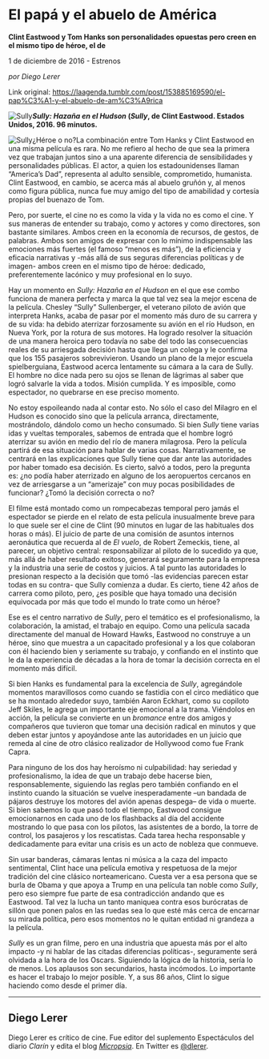 # El papá y el abuelo de América

**Clint Eastwood y Tom Hanks son personalidades opuestas pero creen en el mismo tipo de héroe, el de**

1 de diciembre de 2016 - Estrenos

_por Diego Lerer_

Link original: https://laagenda.tumblr.com/post/153885169590/el-pap%C3%A1-y-el-abuelo-de-am%C3%A9rica

![Sully](https://64.media.tumblr.com/96b0da78b3c3e4420b268738f763dafe/tumblr_inline_pk0l8hPD9G1t6q87u_500.jpg)***Sully: Hazaña en el Hudson* (*Sully*, de Clint Eastwood. Estados Unidos, 2016. 96 minutos.**

![Sully](https://64.media.tumblr.com/96b0da78b3c3e4420b268738f763dafe/tumblr_inline_pk0l8hPD9G1t6q87u_500.jpg)¿Héroe o no?La combinación entre Tom Hanks y Clint Eastwood en una misma película es rara. No me refiero al hecho de que sea la primera vez que trabajan juntos sino a una aparente diferencia de sensibilidades y personalidades públicas. El actor, a quien los estadounidenses llaman “America’s Dad”, representa al adulto sensible, comprometido, humanista. Clint Eastwood, en cambio, se acerca más al abuelo gruñón y, al menos como figura pública, nunca fue muy amigo del tipo de amabilidad y cortesía propias del buenazo de Tom. 

Pero, por suerte, el cine no es como la vida y la vida no es como el cine. Y sus maneras de entender su trabajo, como y actores y como directores, son bastante similares. Ambos creen en la economía de recursos, de gestos, de palabras. Ambos son amigos de expresar con lo mínimo indispensable las emociones más fuertes (el famoso “menos es más”), de la eficiencia y eficacia narrativas y -más allá de sus seguras diferencias políticas y de imagen- ambos creen en el mismo tipo de héroe: dedicado, preferentemente lacónico y muy profesional en lo suyo.

Hay un momento en *Sully: Hazaña en el Hudson* en el que ese combo funciona de manera perfecta y marca la que tal vez sea la mejor escena de la película. Chesley “Sully” Sullenberger, el veterano piloto de avión que interpreta Hanks, acaba de pasar por el momento más duro de su carrera y de su vida: ha debido aterrizar forzosamente su avión en el río Hudson, en Nueva York, por la rotura de sus motores. Ha logrado resolver la situación de una manera heroica pero todavía no sabe del todo las consecuencias reales de su arriesgada decisión hasta que llega un colega y le confirma que los 155 pasajeros sobrevivieron. Usando un plano de la mejor escuela spielberguiana, Eastwood acerca lentamente su cámara a la cara de Sully. El hombre no dice nada pero su ojos se llenan de lágrimas al saber que logró salvarle la vida a todos. Misión cumplida. Y es imposible, como espectador, no quebrarse en ese preciso momento.

No estoy espoileando nada al contar esto. No sólo el caso del Milagro en el Hudson es conocido sino que la película arranca, directamente, mostrándolo, dándolo como un hecho consumado. Si bien *Sully* tiene varias idas y vueltas temporales, sabemos de entrada que el hombre logró aterrizar su avión en medio del río de manera milagrosa. Pero la película partirá de esa situación para hablar de varias cosas. Narrativamente, se centrará en las explicaciones que Sully tiene que dar ante las autoridades por haber tomado esa decisión. Es cierto, salvó a todos, pero la pregunta es: ¿no podía haber aterrizado en alguno de los aeropuertos cercanos en vez de arriesgarse a un “amerizaje” con muy pocas posibilidades de funcionar? ¿Tomó la decisión correcta o no?

El filme está montado como un rompecabezas temporal pero jamás el espectador se pierde en el relato de esta película inusualmente breve para lo que suele ser el cine de Clint (90 minutos en lugar de las habituales dos horas o más). El juicio de parte de una comisión de asuntos internos aeronáutica que recuerda al de *El vuelo*, de Robert Zemeckis, tiene, al parecer, un objetivo central: responsabilizar al piloto de lo sucedido ya que, más allá de haber resultado exitoso, generará seguramente para la empresa y la industria una serie de costos y juicios. A tal punto las autoridades lo presionan respecto a la decisión que tomó -las evidencias parecen estar todas en su contra- que Sully comienza a dudar. Es cierto, tiene 42 años de carrera como piloto, pero, ¿es posible que haya tomado una decisión equivocada por más que todo el mundo lo trate como un héroe?

Ese es el centro narrativo de *Sully*, pero el temático es el profesionalismo, la colaboración, la amistad, el trabajo en equipo. Como una película sacada directamente del manual de Howard Hawks, Eastwood no construye a un héroe, sino que muestra a un capacitado profesional y a los que colaboran con él haciendo bien y seriamente su trabajo, y confiando en el instinto que le da la experiencia de décadas a la hora de tomar la decisión correcta en el momento más difícil.

Si bien Hanks es fundamental para la excelencia de *Sully*, agregándole momentos maravillosos como cuando se fastidia con el circo mediático que se ha montado alrededor suyo, también Aaron Eckhart, como su copiloto Jeff Skiles, le agrega un importante eje emocional a la trama. Viéndolos en acción, la película se convierte en un *bromance* entre dos amigos y compañeros que tuvieron que tomar una decisión radical en minutos y que deben estar juntos y apoyándose ante las autoridades en un juicio que remeda al cine de otro clásico realizador de Hollywood como fue Frank Capra.

Para ninguno de los dos hay heroísmo ni culpabilidad: hay seriedad y profesionalismo, la idea de que un trabajo debe hacerse bien, responsablemente, siguiendo las reglas pero también confiando en el instinto cuando la situación se vuelve inesperadamente –un bandada de pájaros destruye los motores del avión apenas despega– de vida o muerte. Si bien sabemos lo que pasó todo el tiempo, Eastwood consigue emocionarnos en cada uno de los flashbacks al día del accidente mostrando lo que pasa con los pilotos, las asistentes de a bordo, la torre de control, los pasajeros y los rescatistas. Cada tarea hecha responsable y dedicadamente para evitar una crisis es un acto de nobleza que conmueve.

Sin usar banderas, cámaras lentas ni música a la caza del impacto sentimental, Clint hace una película emotiva y respetuosa de la mejor tradición del cine clásico norteamericano. Cuesta ver a esa persona que se burla de Obama y que apoya a Trump en una película tan noble como *Sully*, pero eso siempre fue parte de esa contradicción andando que es Eastwood. Tal vez la lucha un tanto maniquea contra esos burócratas de sillón que ponen palos en las ruedas sea lo que esté más cerca de encarnar su mirada política, pero esos momentos no le quitan entidad ni grandeza a la película. 

*Sully* es un gran filme, pero en una industria que apuesta más por el alto impacto -y ni hablar de las citadas diferencias políticas-, seguramente será olvidada a la hora de los Oscars. Siguiendo la lógica de la historia, sería lo de menos. Los aplausos son secundarios, hasta incómodos. Lo importante es hacer el trabajo lo mejor posible. Y, a sus 86 años, Clint lo sigue haciendo como desde el primer día.

  




---

 Diego Lerer
------------

 Diego Lerer es crítico de cine. Fue editor del suplemento Espectáculos del diario *Clarín* y edita el blog *[Micropsia](http://micropsia.otroscines.com/)*. En Twitter es [@dlerer](https://twitter.com/dlerer). 

